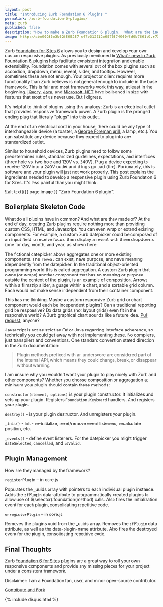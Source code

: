 ```yaml
---
layout: post
title: "Introducing Zurb Foundation 6 Plugins "
permalink: /zurb-foundation-6-plugins/
meta: zurb
published: false
description: "How to make a Zurb Foundation 6 plugin.  What are the ingredients?  Boilerplate javascript code functions."
image: http://abe90238e3b628565257-c47b312812e6878374960f5d0b7661c9.r73.cf1.rackcdn.com/zurb-plugin.jpg
---
```

Zurb [Foundation for Sites 6](http://foundation.zurb.com/sites/docs/) allows you to design and develop your own custom responsive plugins.  As previously mentioned in [What's new in Zurb Foundation 6](/zurb-foundation-6-whats-new/), plugins help facilitate consistent integration and enable extensibility.  Foundation comes with several out of the box plugins such as accordion, dropdown, menu, reveal, slider, and tooltips.  However, sometimes these are not enough.  Your project or client requires more functionality than Zurb believes is not general enough to include in the base framework.  This is fair and most frameworks work this way, at least in the beginning.  [jQuery](http://jquery.com/), [Java](http://www.java.com/), and [Microsoft .NET](https://www.microsoft.com/net/) have ballooned in size with features that most of us never use.  But I digress. 

It's helpful to think of plugins using this analogy: Zurb is an electrical outlet that provides responsive framework power.  A Zurb plugin is the pronged ending plug that literally "plugs" into this outlet.

At the end of an electrical cord in your house, there could be any type of interchangeable device (a toaster, a [George Foreman grill](http://amzn.to/1SOK0bY), a lamp, etc.).  You can substitute any device because they expect to plug into any standardized outlet.

Similar to household devices, Zurb plugins need to follow some predetermined rules, standardized guidelines, expectations, and interfaces (three hole vs. two hole and 120V vs. 240V).  Plug a device expecting to receive 120V into a 240V outlet and things go bad (fire).  Fortunately, this is software and your plugin will just not work properly.  This post explains the ingredients needed to develop a responsive plugin using Zurb Foundation 6 for Sites. It's less painful than you might think.

![alt text]({{ page.image }} "Zurb Foundation 6 plugin")

## Boilerplate Skeleton Code

What do all plugins have in common?  And what are they made of?  At the end of day, creating Zurb plugins require nothing more than providing custom CSS, HTML, and Javascript.  You can even wrap or extend existing components.  For example, a custom Zurb datepicker could be composed of an input field to receive focus, then display a `reveal` with three dropdowns (one for day, month, and year) as shown here:

<script src="https://gist.github.com/dragthor/0cea3539e5eca54dc0f9fca0b82f5f48.js"></script>

The fictional datepicker above aggregates one or more existing components.  The `reveal` can exist, have purpose, and have meaning idependently from the datepicker.  In the traditional object-oriented programming world this is called aggregation.  A custom Zurb plugin that owns (or wraps) another component that has no meaning or purpose outside the context of the plugin, is an example of composition.  Arrows within a filmstrip slider, a guage within a chart, and a sortable grid column.  Each would not make sense independent from their container component.

This has me thinking.  Maybe a custom responsive Zurb grid or chart component would each be independent plugins?  Can a traditional reporting grid be responsive?  Do data grids (not layout grids) even fit in the responsive world?  A Zurb graphical chart sounds like a future idea. [Pull request](https://github.com/zurb/foundation-sites/pulls), anyone? 

Javascript is not as strict as C# or Java regarding interface adherence, so technically you could get away with not implementing these. No compilers, just transpilers and conventions.  One standard convention stated direction in the Zurb documentation:  

> Plugin methods prefixed with an underscore are considered part of the internal API, which means they could change, break, or disappear without warning. 

I am unsure why you wouldn't want your plugin to play nicely with Zurb and other components?  Whether you choose composition or aggregation at minimum your plugin should contain these methods:  

`constructor(element, options)` is your plugin constructor.  It initializes and sets up your plugin.  Registers `Foundation.Keyboard` handlers. And registers your plugin. 

`destroy()` - is your plugin destructor.  And unregisters your plugin. 

`_init()` -  init - re-initialize, reset/remove event listeners, recalculate position, etc.   

`_events()` - define event listeners.  For the datepicker you might trigger `dateSelected`, `cancelled`, and `isValid`.

## Plugin Management 

How are they managed by the framework? 

`registerPlugin` – in core.js 

Populates the _uuids array with pointers to each individual plugin instance. 
Adds the `zfPlugin` data-attribute to programmatically created plugins to allow use of $(selector).foundation(method) calls.  Also fires the initialization event for each plugin, consolidating repetitive code. 

`unregisterPlugin` – in core.js 

Removes the plugins uuid from the _uuids array. 
Removes the `zfPlugin` data attribute, as well as the data-plugin-name attribute. 
Also fires the destroyed event for the plugin, consolidating repetitive code. 

<script src="https://gist.github.com/dragthor/8ca90a0cd019c1fcb3f45eec7f893904.js"></script> 

## Final Thoughts

Zurb [Foundation 6 for Sites](http://foundation.zurb.com/sites/docs/) plugins are a great way to roll your own responsive components and provide any missing pieces for your project under a consistent framework.

Disclaimer: I am a Foundation fan, user, and minor open-source contributor.

<span class="fi-page-edit size-21"></span> <a href="{{ site.post_source_root }}2016-04-20-zurb-foundation-6-plugins.markdown" target="_blank">Contribute and Fork</a>

{% include disqus.html %}
